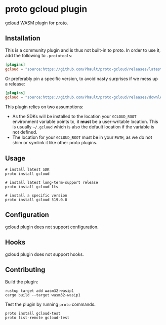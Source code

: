 # proto gcloud plugin

[gcloud](https://cloud.google.com/sdk) WASM plugin for [proto](https://github.com/moonrepo/proto).

## Installation

This is a community plugin and is thus not built-in to proto. In order to use it, add the following to `.prototools`:

```toml
[plugins]
gcloud = "source:https://github.com/Phault/proto-gcloud/releases/latest/download/gcloud_plugin.wasm"
```

Or preferably pin a specific version, to avoid nasty surprises if we mess up a release:

```toml
[plugins]
gcloud = "source:https://github.com/Phault/proto-gcloud/releases/download/vX.Y.Z/gcloud_plugin.wasm"
```

This plugin relies on two assumptions:

  - As the SDKs will be installed to the location your `GCLOUD_ROOT` environment variable points to, it **must** be a user-writable location. This is usually `~/.gcloud` which is also the default location if the variable is not defined.
  - The location for your `GCLOUD_ROOT` must be in your `PATH`, as we do not shim or symlink it like other proto plugins.

## Usage

```shell
# install latest SDK
proto install gcloud

# install latest long-term-support release
proto install gcloud lts

# install a specific version
proto install gcloud 519.0.0
```

## Configuration

gcloud plugin does not support configuration.

## Hooks

gcloud plugin does not support hooks.

## Contributing

Build the plugin:

```shell
rustup target add wasm32-wasip1
cargo build --target wasm32-wasip1
```

Test the plugin by running `proto` commands.

```shell
proto install gcloud-test
proto list-remote gcloud-test
```
